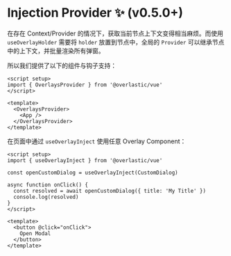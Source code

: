 # Injection Provider ✨ (v0.5.0+)

在存在 Context/Provider 的情况下，获取当前节点上下文变得相当麻烦。而使用 `useOverlayHolder` 需要将 `holder` 放置到节点中，全局的 `Provider` 可以继承节点中的上下文，并批量渲染所有弹窗。

所以我们提供了以下的组件与钩子支持：

```vue
<script setup>
import { OverlaysProvider } from '@overlastic/vue'
</script>

<template>
  <OverlaysProvider>
    <App />
  </OverlaysProvider>
</template>
```

在页面中通过 `useOverlayInject` 使用任意 Overlay Component：

```vue
<script setup>
import { useOverlayInject } from '@overlastic/vue'

const openCustomDialog = useOverlayInject(CustomDialog)

async function onClick() {
  const resolved = await openCustomDialog({ title: 'My Title' })
  console.log(resolved)
}
</script>

<template>
  <button @click="onClick">
    Open Modal
  </button>
</template>
```
